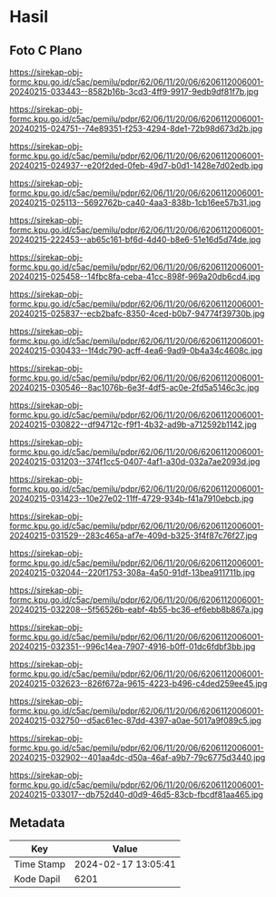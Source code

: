 # Hasil

## Foto C Plano

https://sirekap-obj-formc.kpu.go.id/c5ac/pemilu/pdpr/62/06/11/20/06/6206112006001-20240215-033443--8582b16b-3cd3-4ff9-9917-9edb9df81f7b.jpg

https://sirekap-obj-formc.kpu.go.id/c5ac/pemilu/pdpr/62/06/11/20/06/6206112006001-20240215-024751--74e89351-f253-4294-8de1-72b98d673d2b.jpg

https://sirekap-obj-formc.kpu.go.id/c5ac/pemilu/pdpr/62/06/11/20/06/6206112006001-20240215-024937--e20f2ded-0feb-49d7-b0d1-1428e7d02edb.jpg

https://sirekap-obj-formc.kpu.go.id/c5ac/pemilu/pdpr/62/06/11/20/06/6206112006001-20240215-025113--5692762b-ca40-4aa3-838b-1cb16ee57b31.jpg

https://sirekap-obj-formc.kpu.go.id/c5ac/pemilu/pdpr/62/06/11/20/06/6206112006001-20240215-222453--ab65c161-bf6d-4d40-b8e6-51e16d5d74de.jpg

https://sirekap-obj-formc.kpu.go.id/c5ac/pemilu/pdpr/62/06/11/20/06/6206112006001-20240215-025458--14fbc8fa-ceba-41cc-898f-969a20db6cd4.jpg

https://sirekap-obj-formc.kpu.go.id/c5ac/pemilu/pdpr/62/06/11/20/06/6206112006001-20240215-025837--ecb2bafc-8350-4ced-b0b7-94774f39730b.jpg

https://sirekap-obj-formc.kpu.go.id/c5ac/pemilu/pdpr/62/06/11/20/06/6206112006001-20240215-030433--1f4dc790-acff-4ea6-9ad9-0b4a34c4608c.jpg

https://sirekap-obj-formc.kpu.go.id/c5ac/pemilu/pdpr/62/06/11/20/06/6206112006001-20240215-030546--8ac1076b-6e3f-4df5-ac0e-2fd5a5146c3c.jpg

https://sirekap-obj-formc.kpu.go.id/c5ac/pemilu/pdpr/62/06/11/20/06/6206112006001-20240215-030822--df94712c-f9f1-4b32-ad9b-a712592b1142.jpg

https://sirekap-obj-formc.kpu.go.id/c5ac/pemilu/pdpr/62/06/11/20/06/6206112006001-20240215-031203--374f1cc5-0407-4af1-a30d-032a7ae2093d.jpg

https://sirekap-obj-formc.kpu.go.id/c5ac/pemilu/pdpr/62/06/11/20/06/6206112006001-20240215-031423--10e27e02-11ff-4729-934b-f41a7910ebcb.jpg

https://sirekap-obj-formc.kpu.go.id/c5ac/pemilu/pdpr/62/06/11/20/06/6206112006001-20240215-031529--283c465a-af7e-409d-b325-3f4f87c76f27.jpg

https://sirekap-obj-formc.kpu.go.id/c5ac/pemilu/pdpr/62/06/11/20/06/6206112006001-20240215-032044--220f1753-308a-4a50-91df-13bea911711b.jpg

https://sirekap-obj-formc.kpu.go.id/c5ac/pemilu/pdpr/62/06/11/20/06/6206112006001-20240215-032208--5f56526b-eabf-4b55-bc36-ef6ebb8b867a.jpg

https://sirekap-obj-formc.kpu.go.id/c5ac/pemilu/pdpr/62/06/11/20/06/6206112006001-20240215-032351--996c14ea-7907-4916-b0ff-01dc6fdbf3bb.jpg

https://sirekap-obj-formc.kpu.go.id/c5ac/pemilu/pdpr/62/06/11/20/06/6206112006001-20240215-032623--826f672a-9615-4223-b496-c4ded259ee45.jpg

https://sirekap-obj-formc.kpu.go.id/c5ac/pemilu/pdpr/62/06/11/20/06/6206112006001-20240215-032750--d5ac61ec-87dd-4397-a0ae-5017a9f089c5.jpg

https://sirekap-obj-formc.kpu.go.id/c5ac/pemilu/pdpr/62/06/11/20/06/6206112006001-20240215-032902--401aa4dc-d50a-46af-a9b7-79c6775d3440.jpg

https://sirekap-obj-formc.kpu.go.id/c5ac/pemilu/pdpr/62/06/11/20/06/6206112006001-20240215-033017--db752d40-d0d9-46d5-83cb-fbcdf81aa465.jpg


## Metadata

| Key        | Value               |
| ---------- | ------------------- |
| Time Stamp | 2024-02-17 13:05:41 |
| Kode Dapil | 6201                |



